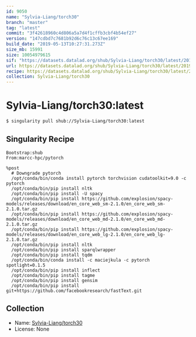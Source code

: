 ```yaml
---
id: 9050
name: "Sylvia-Liang/torch30"
branch: "master"
tag: "latest"
commit: "3f42618960c4d806a5a7d4f1cffb3cbf4b54ef27"
version: "147cdbd7c7681b92d6c76c13c67ee169"
build_date: "2019-05-13T10:27:31.273Z"
size_mb: 15991
size: 10054979615
sif: "https://datasets.datalad.org/shub/Sylvia-Liang/torch30/latest/2019-05-13-3f426189-147cdbd7/147cdbd7c7681b92d6c76c13c67ee169.simg"
url: https://datasets.datalad.org/shub/Sylvia-Liang/torch30/latest/2019-05-13-3f426189-147cdbd7/
recipe: https://datasets.datalad.org/shub/Sylvia-Liang/torch30/latest/2019-05-13-3f426189-147cdbd7/Singularity
collection: Sylvia-Liang/torch30
---
```


# Sylvia-Liang/torch30:latest

```bash
$ singularity pull shub://Sylvia-Liang/torch30:latest
```

## Singularity Recipe

```singularity
Bootstrap:shub
From:marcc-hpc/pytorch

%post
  # Downgrade pytorch
  /opt/conda/bin/conda install pytorch torchvision cudatoolkit=9.0 -c pytorch
  /opt/conda/bin/pip install nltk
  /opt/conda/bin/pip install -U spacy
  /opt/conda/bin/pip install https://github.com/explosion/spacy-models/releases/download/en_core_web_sm-2.1.0/en_core_web_sm-2.1.0.tar.gz
  /opt/conda/bin/pip install https://github.com/explosion/spacy-models/releases/download/en_core_web_md-2.1.0/en_core_web_md-2.1.0.tar.gz
  /opt/conda/bin/pip install https://github.com/explosion/spacy-models/releases/download/en_core_web_lg-2.1.0/en_core_web_lg-2.1.0.tar.gz
  /opt/conda/bin/pip install nltk
  /opt/conda/bin/pip install sparqlwrapper
  /opt/conda/bin/pip install tqdm
  /opt/conda/bin/conda install -c maciejkula -c pytorch spotlight=0.1.5
  /opt/conda/bin/pip install inflect
  /opt/conda/bin/pip install tagme
  /opt/conda/bin/pip install gensim
  /opt/conda/bin/pip install git+https://github.com/facebookresearch/fastText.git
```

## Collection

 - Name: [Sylvia-Liang/torch30](https://github.com/Sylvia-Liang/torch30)
 - License: None

